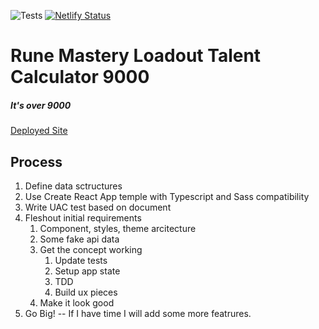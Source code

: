 ![Tests](https://github.com/bcbrian/skill-tree/workflows/Tests/badge.svg)
[![Netlify Status](https://api.netlify.com/api/v1/badges/634698f6-1397-4562-88f5-de0aa2a2a692/deploy-status)](https://app.netlify.com/sites/skill-tree/deploys)

# Rune Mastery Loadout Talent Calculator 9000

##### It's over 9000

[Deployed Site](https://skill-tree.codesagas.dev/)

## Process

1. Define data sctructures
1. Use Create React App temple with Typescript and Sass compatibility
1. Write UAC test based on document
1. Fleshout initial requirements
   1. Component, styles, theme arcitecture
   2. Some fake api data
   3. Get the concept working
      1. Update tests
      2. Setup app state
      3. TDD
      4. Build ux pieces
   4. Make it look good
2. Go Big! -- If I have time I will add some more featrures.
